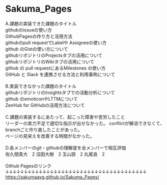 # Sakuma_Pages

A.課題の実装できた課題のタイトル<br>
githubのissueの使い方<br>
GithubPagesの作り方と活用方法<br>
githubのpull requestでLabelや Assigneeの使い方<br> 
github のGistの使い方について<br>
githubリポジトリのProjectsタブの活用について<br>
githubリポジトリのWikiタブの活用について<br>
github の pull requestにあるMilestones の使い方 <br>
GitHub と Slack を連携させる方法と利用事例について<br>
<br>
B.実装できなかった課題のタイトル<br>
githubリポジトリのInsightsタブでの活動分析について<br>
github のemoticonやLTTMについて<br>
ZenHub for GitHubの活用方法について<br>
<br>
C.課題の実装するにあたって、起こった障害や苦労したこと<br>
リーダーの実力不足で適切な指示が出せなかった。
conflictが解消できなくて、branchごと作り直したことがあった。<br>
ページの見栄えを改善する時間がなかった。<br>
<br>
D.各メンバーのgit・githubの理解度を全メンバーで相互評価<br>
佐久間貴大　2
沼田大樹　2
玉山諒　2
丸尾良　2
<br><br>
Github Pagesのリンク<br>
↓↓↓↓↓↓↓↓↓↓↓↓↓↓↓↓↓↓↓↓↓↓↓↓↓↓↓↓↓↓↓↓↓↓↓↓↓↓<br>
https://sakumaavg.github.io/Sakuma_Pages/
